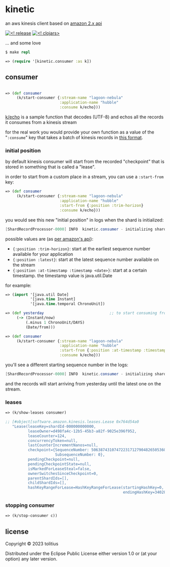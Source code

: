 # kinetic

an aws kinesis client based on [amazon 2.x api](https://github.com/awslabs/amazon-kinesis-client)

[![<! release](https://img.shields.io/badge/dynamic/json.svg?label=release&url=https%3A%2F%2Fclojars.org%2Ftolitius%2Fkinetic%2Flatest-version.json&query=version&colorB=blue)](https://github.com/tolitius/kinetic/releases)
[![<! clojars>](https://img.shields.io/clojars/v/tolitius/kinetic.svg)](https://clojars.org/tolitius/kinetic)

... and some love

```clojure
$ make repl

=> (require '[kinetic.consumer :as k])
```

## consumer

```clojure

=> (def consumer
     (k/start-consumer {:stream-name "lagoon-nebula"
                        :application-name "hubble"
                        :consume k/echo}))
```

[k/echo](https://github.com/tolitius/kinetic/blob/2cdde9a3ca55ec3f2b6a2a4aaa1b6924f454d7f8/src/kinetic/consumer.clj#L190-L198)
is a sample function that decodes (UTF-8) and echos all the records it consumes from a kinesis stream

for the real work you would provide your own function as a value of the "`:consume`" key that takes a batch of kinesis records in [this format](https://github.com/tolitius/kinetic/blob/2cdde9a3ca55ec3f2b6a2a4aaa1b6924f454d7f8/src/kinetic/consumer.clj#L85-L94).

### initial position

by default kinesis consumer will start from the recorded "checkpoint" that is stored in something that is called a "lease".

in order to start from a custom place in a stream, you can use a `:start-from` key:

```clojure
=> (def consumer
     (k/start-consumer {:stream-name "lagoon-nebula"
                        :application-name "hubble"
                        :start-from {:position :trim-horizon}
                        :consume k/echo}))
```

you would see this new "initial position" in logs when the shard is initialized:

```java
[ShardRecordProcessor-0000] INFO  kinetic.consumer - initializing shard shardId-000000000000 at sequence {SequenceNumber: TRIM_HORIZON,SubsequenceNumber: 0}
```

possible values are (as [per amazon's api](https://github.com/awslabs/amazon-kinesis-client/blob/0c5042dadf794fe988438436252a5a8fe70b6b0b/amazon-kinesis-client/src/main/java/software/amazon/kinesis/common/InitialPositionInStreamExtended.java#L36-L39)):

* `{:position :trim-horizon}`: start at the earliest sequence number available for your application
* `{:position :latest}`: start at the latest sequence number available on the stream
* `{:position :at-timestamp :timestamp <date>}`: start at a certain timestamp. the timestamp value is java.util.Date

for example:

```clojure
=> (import '[java.util Date]
           '[java.time Instant]
           '[java.time.temporal ChronoUnit])

=> (def yesterday                             ;; to start consuming from
     (-> (Instant/now)
         (.minus 1 ChronoUnit/DAYS)
         (Date/from)))

=> (def consumer
     (k/start-consumer {:stream-name "lagoon-nebula"
                        :application-name "hubble"
                        :start-from {:position :at-timestamp :timestamp yesterday}
                        :consume k/echo}))
```

you'll see a different starting sequence number in the logs:

```java
[ShardRecordProcessor-0000] INFO  kinetic.consumer - initializing shard shardId-000000000000 at sequence {SequenceNumber: AT_TIMESTAMP,SubsequenceNumber: 0}
```

and the records will start arriving from yesterday until the latest one on the stream.

### leases

```clojure
=> (k/show-leases consumer)

;; [#object[software.amazon.kinesis.leases.Lease 0x764d54a0
   "Lease(leaseKey=shardId-000000000000,
          leaseOwner=d498fa4c-12b5-45b3-a82f-9025e396f952,
          leaseCounter=124,
          concurrencyToken=null,
          lastCounterIncrementNanos=null,
          checkpoint={SequenceNumber: 50638743107472231712790482650536060104711379819100635138,
                      SubsequenceNumber: 0},
          pendingCheckpoint=null,
          pendingCheckpointState=null,
          isMarkedForLeaseSteal=false,
          ownerSwitchesSinceCheckpoint=0,
          parentShardIds=[],
          childShardIds=[],
          hashKeyRangeForLease=HashKeyRangeForLease(startingHashKey=0,
                                                    endingHashKey=340282366920938463463374607431768211455))"]]
```

### stopping consumer

```clojure
=> (k/stop-consumer c))
```

## license

Copyright © 2023 tolitius

Distributed under the Eclipse Public License either version 1.0 or (at
your option) any later version.
